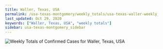 ```yaml
---
title: Waller, Texas, USA
permalink: /usa-texas-montgomery/weekly_totals/usa-texas-waller-weekly_totals.html
last_updated: Oct 29, 2020
keywords: ["Waller, Texas, USA", "weekly totals"]
sidebar: usa-texas-montgomery_sidebar
---
```


![Weekly Totals of Confirmed Cases for Waller, Texas, USA](/covid_tracker/images/graphs/usa-texas-waller-weekly_totals_graph.png)
